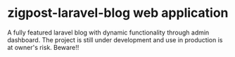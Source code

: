 # zigpost-laravel-blog web application 
A fully featured laravel blog with dynamic functionality through admin dashboard. The project is still under development and use in production is at owner's risk. Beware!!
